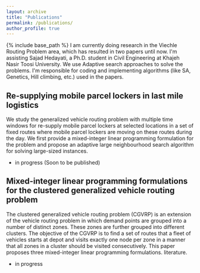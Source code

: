 ```yaml
---
layout: archive
title: "Publications"
permalink: /publications/
author_profile: true
---
```


{% include base_path %}
I am currently doing research in the Viechle Routing Problem area, which has resulted in two papers until now. I'm assisting Sajad Hedayati, a Ph.D. student in Civil Engineering at Khajeh Nasir Toosi University. We use Adaptive search approaches to solve the problems. I'm responsible for coding and implementing algorithms (like SA, Genetics, Hill climbing, etc.) used in the papers.

Re-supplying mobile parcel lockers in last mile logistics
----
We study the generalized vehicle routing problem with multiple time windows for re-supply mobile parcel lockers at selected locations in a set of fixed routes where mobile parcel lockers are moving on these routes during the day. We first provide a mixed-integer linear programming formulation for the problem and propose an adaptive large neighbourhood search algorithm for solving large-sized instances.
* in progress (Soon to be published)

Mixed-integer linear programming formulations for the clustered generalized vehicle routing problem
----
The clustered generalized vehicle routing problem (CGVRP) is an extension of the vehicle routing problem in which demand points are grouped into a number of distinct zones. These zones are further grouped into different clusters. The objective of the CGVRP is to find a set of routes that a fleet of vehicles starts at depot and visits exactly one node per zone in a manner that all zones in a cluster should be visited consecutively. This paper proposes three mixed-integer linear programming formulations. literature.
* in progress

